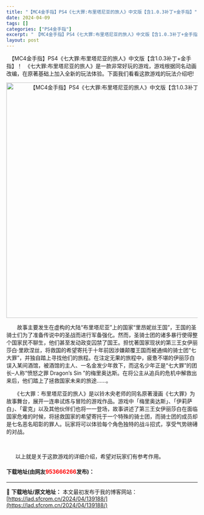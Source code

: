 ```yaml
---
title: "【MC4金手指】PS4《七大罪:布里塔尼亚的旅人》中文版【含1.0.3补丁+金手指】"
date: 2024-04-09
tags: []
categories: ["PS4金手指"]
excerpt: "　【MC4金手指】PS4《七大罪:布里塔尼亚的旅人》中文版【含1.0.3补丁+金手指】！　《七大罪:布里塔尼亚的旅人》是一款非常好玩的游戏，游戏根据同名动画改编，在原著基础上加入全新的玩法体验。下面我们看看这款游戏的玩法介绍吧! 　　故事主要发生在虚构的大陆&ldquo;布里塔尼亚&rdquo;上的&hellip;"
layout: post
---
```


 <p>　【MC4金手指】PS4《七大罪:布里塔尼亚的旅人》中文版【含1.0.3补丁+金手指】！　《七大罪:布里塔尼亚的旅人》是一款非常好玩的游戏，游戏根据同名动画改编，在原著基础上加入全新的玩法体验。下面我们看看这款游戏的玩法介绍吧!</p> <p align="center"><img align="" src="https://lad.sfcrom.cn/wp-content/uploads/2024/04/20240409_6614ea42328f2.webp" style="border-width: 0px; border-style: solid; width: 618px;" alt="【MC4金手指】PS4《七大罪:布里塔尼亚的旅人》中文版【含1.0.3补丁+金手指】" /></p> <p>　　故事主要发生在虚构的大陆&ldquo;布里塔尼亚&rdquo;上的国家&ldquo;里昂妮丝王国&rdquo;，王国的圣骑士们为了准备传说中的圣战而进行军备强化。然而，圣骑士团的诸多暴行使得整个国家民不聊生，他们甚至发动政变囚禁了国王。担忧著国家现状的第三王女伊丽莎白&middot;里欧涅丝，将救国的希望寄托于十年前因涉嫌颠覆王国而被通缉的骑士团&ldquo;七大罪&rdquo;，并独自踏上寻找他们的旅程。在注定无果的旅程中，疲惫不堪的伊丽莎白误入某间酒馆，被酒馆的主人、一名金发少年救下，而这名少年正是&ldquo;七大罪&rdquo;的团长&ndash;人称&ldquo;愤怒之罪 Dragon&rsquo;s Sin &rdquo;的梅里奥达斯。在将公主从追兵的危机中解救出来后，他们踏上了拯救国家未来的旅途&hellip;&hellip;。</p> <p>　　《七大罪：布里塔尼亚的旅人》是以铃木央老师的同名原著漫画《七大罪》为故事舞台，展开一连串试炼与冒险的游戏作品。游戏中「梅里奥达斯」、「伊莉萨白」、「霍克」以及其他伙伴们也将一一登场，故事讲述了第三王女伊丽莎白在面临国家危难的时候，将拯救国家的希望寄托于一个特殊的骑士团，而骑士团的成员却是七名恶名昭彰的罪人。玩家将可以体验每个角色独特的战斗招式，享受气势磅礡的对战。</p> <p>&nbsp;</p> <p>&nbsp;&nbsp;&nbsp;&nbsp;&nbsp; 以上就是关于这款游戏的详细介绍，希望对玩家们有参考作用。&nbsp;</p> <p><h4>下载地址(由网友<font color="red">953666266</font>发布)：</h4></p> 

---
📖 **下载地址/原文地址：** 本文最初发布于我的博客网站：[https://lad.sfcrom.cn/2024/04/139188/](https://lad.sfcrom.cn/2024/04/139188/)
